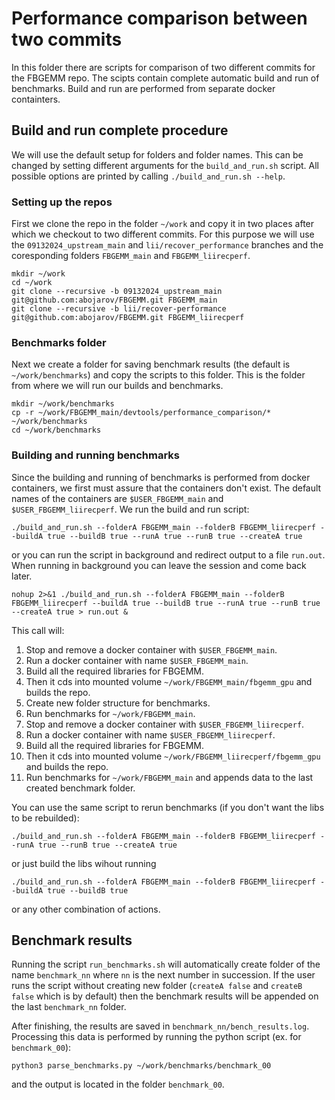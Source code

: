 # Performance comparison between two commits

In this folder there are scripts for comparison of two different commits for the FBGEMM repo. The scipts
contain complete automatic build and run of benchmarks. Build and run are performed from separate docker
containters.

## Build and run complete procedure

We will use the default setup for folders and folder names. This can be changed by setting different 
arguments for the `build_and_run.sh` script. All possible options are printed by calling `./build_and_run.sh --help`.

### Setting up the repos

First we clone the repo in the folder `~/work` and copy it in two places after which we checkout to two 
different commits. For this purpose we will use the `09132024_upstream_main` and `lii/recover_performance` 
branches and the coresponding folders `FBGEMM_main` and `FBGEMM_liirecperf`.

```
mkdir ~/work
cd ~/work
git clone --recursive -b 09132024_upstream_main git@github.com:abojarov/FBGEMM.git FBGEMM_main
git clone --recursive -b lii/recover-performance git@github.com:abojarov/FBGEMM.git FBGEMM_liirecperf
```

### Benchmarks folder

Next we create a folder for saving benchmark results (the default is `~/work/benchmarks`) and copy the
scripts to this folder. This is the folder from where we will run our builds and benchmarks.

```
mkdir ~/work/benchmarks
cp -r ~/work/FBGEMM_main/devtools/performance_comparison/* ~/work/benchmarks
cd ~/work/benchmarks
```

### Building and running benchmarks

Since the building and running of benchmarks is performed from docker containers, we first must 
assure that the containers don't exist. The default names of the containers are `$USER_FBGEMM_main` 
and `$USER_FBGEMM_liirecperf`. We run the build and run script:

```
./build_and_run.sh --folderA FBGEMM_main --folderB FBGEMM_liirecperf --buildA true --buildB true --runA true --runB true --createA true
```

or you can run the script in background and redirect output to a file `run.out`. When running in background you can leave the session and come back later.

```
nohup 2>&1 ./build_and_run.sh --folderA FBGEMM_main --folderB FBGEMM_liirecperf --buildA true --buildB true --runA true --runB true --createA true > run.out &
```

This call will:

1. Stop and remove a docker container with `$USER_FBGEMM_main`.
2. Run a docker container with name `$USER_FBGEMM_main`.
3. Build all the required libraries for FBGEMM.
4. Then it cds into mounted volume `~/work/FBGEMM_main/fbgemm_gpu` and builds the repo.
5. Create new folder structure for benchmarks.
5. Run benchmarks for `~/work/FBGEMM_main`.
6. Stop and remove a docker container with `$USER_FBGEMM_liirecperf`.
7. Run a docker container with name `$USER_FBGEMM_liirecperf`.
8. Build all the required libraries for FBGEMM.
9. Then it cds into mounted volume `~/work/FBGEMM_liirecperf/fbgemm_gpu` and builds the repo.
10. Run benchmarks for `~/work/FBGEMM_main` and appends data to the last created benchmark folder.

You can use the same script to rerun benchmarks (if you don't want the libs to be rebuilded):

```
./build_and_run.sh --folderA FBGEMM_main --folderB FBGEMM_liirecperf --runA true --runB true --createA true
```

or just build the libs wihout running

```
./build_and_run.sh --folderA FBGEMM_main --folderB FBGEMM_liirecperf --buildA true --buildB true
```

or any other combination of actions.

## Benchmark results

Running the script `run_benchmarks.sh` will automatically create folder of the name `benchmark_nn`
where `nn` is the next number in succession. If the user runs the script without creating new folder 
(`createA false` and `createB false` which is by default) then the benchmark results will be appended
on the last `benchmark_nn` folder.

After finishing, the results are saved in `benchmark_nn/bench_results.log`. Processing this data is
performed by running the python script (ex. for `benchmark_00`):

```
python3 parse_benchmarks.py ~/work/benchmarks/benchmark_00
```

and the output is located in the folder `benchmark_00`.